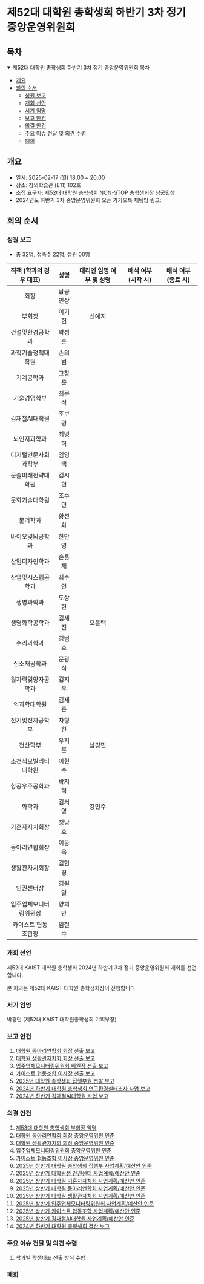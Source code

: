 제52대 대학원 총학생회 하반기 3차 정기 중앙운영위원회 
===

## 목차

<details open>
<summary>제52대 대학원 총학생회 하반기 3차 정기 중앙운영위원회 목차</summary>
  
- [개요](#개요) 
- [회의 순서](#회의-순서) 
	- [성원 보고](#성원-보고) 
	- [개회 선언](#개회-선언) 
	- [서기 임명](#서기-임명) 
	- [보고 안건](#보고-안건) 
	- [의결 안건](#의결-안건) 
	- [주요 이슈 전달 및 의견 수렴](#주요-이슈-전달-및-의견-수렴) 
	- [폐회](#폐회) 
</details>

## 개요 
- 일시: 2025-02-17 (월) 18:00 ~ 20:00
- 장소: 창의학습관 (E11) 102호 
- 소집 요구자: 제52대 대학원 총학생회 NON-STOP 총학생회장 남궁민상
- 2024년도 하반기 3차 중앙운영위원회 오픈 카카오톡 채팅방 링크: 

## 회의 순서
### 성원 보고
- 총 32명, 정족수 22명, 성원 00명

| 직책 (학과의 경우 대표) | 성명 | 대리인 임명 여부 및 성명 | 배석 여부 (시작 시) | 배석 여부 (종료 시) |
|:---:|:---:|:---:|:---:|:---:|
| 회장 | 남궁민상 |   |    |   |
| 부회장 | 이기헌 | 신예지  |    |   |
| 건설및환경공학과 | 박정훈 |   |    |   |
| 과학기술정책대학원 | 손의범 |   |    |   |
| 기계공학과 | 고창훈 |   |    |   |
| 기술경영학부 | 최문석 |   |    |   |
| 김재철AI대학원 | 조보령 |   |    |   |
| 뇌인지과학과 | 최병혁 |   |    |   |
| 디지털인문사회과학부 | 임영택 |   |    |   |
| 문술미래전략대학원 | 김시현 |   |    |   |
| 문화기술대학원 | 조수민 |   |    |   |
| 물리학과 | 황선화 |   |    |   |
| 바이오및뇌공학과 | 한만영 |   |    |   |
| 산업디자인학과 | 손용재 |   |    |   |
| 산업및시스템공학과 | 최수연 |   |    |   |
| 생명과학과 | 도상현 |   |    |   |
| 생명화학공학과 | 김세진 | 오은택  |    |   |
| 수리과학과 | 김범호 |   |    |   |
| 신소재공학과 | 문광식 |   |    |   |
| 원자력및양자공학과 | 김지우 |   |    |   |
| 의과학대학원 | 김재훈 |   |    |   |
| 전기및전자공학부 | 차형헌 |   |    |   |
| 전산학부 | 우지훈 |  남경민 |    |   |
| 조천식모빌리티대학원 | 이현수 |   |    |   |
| 항공우주공학과 | 박지혁 |   |    |   |
| 화학과 | 김서영 | 강민주 |    |   |
| 기혼자자치회장 | 정남호 |   |    |   |
| 동아리연합회장 | 이동욱 |   |    |   |
| 생활관자치회장 | 김현경 |   |    |   |
| 인권센터장 | 김원일 |   |    |   |
| 입주업체모니터링위원장 | 양희만 |   |    |   |
| 카이스트 협동조합장 | 임철수 |   |    |   |

### 개회 선언
제52대 KAIST 대학원 총학생회 2024년 하반기 3차 정기 중앙운영위원회 개회를 선언합니다. 

본 회의는 제52대 KAIST 대학원 총학생회장이 진행합니다.

### 서기 임명
박광민 (제52대 KAIST 대학원총학생회 기획부장)

### 보고 안건
1. [대학원 동아리연합회 회장 선출 보고](보고안건/동연_선출보고.md)
2. [대학원 생활관자치회 회장 선출 보고](보고안건/생자회_선출보고.md)
3. [입주업체모니터링위원회 위원장 선출 보고](보고안건/입모위_선출보고.md)
4. [카이스트 협동조합 이사장 선출 보고](보고안건/협동조합_선출보고.md)
5. [2025년 대학원 총학생회 집행부원 선발 보고](보고안건/원총_집행부.md)
6. [2024년 하반기 대학원 총학생회 연구환경실태조사 사업 보고](보고안건/원총_연환실.md)
7. [2024년 하반기 김재철AI대학원 사업 보고](보고안건/AI_사업보고.md)

### 의결 안건
1. [제53대 대학원 총학생회 부회장 임명](의결안건/원총/원총_부회장.md)
2. [대학원 동아리연합회 회장 중앙운영위원 인준](의결안건/동연/동연_중운위원.md) 
3. [대학원 생활관자치회 회장 중앙운영위원 인준](의결안건/생자회/생자회_중운위원.md)
4. [입주업체모니터링위원회 중앙운영위원 인준](의결안건/입모위/입모위_중운위원.md)
5. [카이스트 협동조합 이사장 중앙운영위원 인준](의결안건/협동조합/협동조합_중운위원.md)
6. [2025년 상반기 대학원 총학생회 집행부 사업계획/예산안 인준](의결안건/원총/원총_사업계획.md)
7. [2025년 상반기 대학원생 인권센터 사업계획/예산안 인준](의결안건/인권센터/인권센터_사업계획.md) 
8. [2025년 상반기 대학원 기혼자자치회 사업계획/예산안 인준](의결안건/기자회/기자회_사업계획.md) 
9. [2025년 상반기 대학원 동아리연합회 사업계획/예산안 인준](의결안건/동연/동연_사업계획.md) 
10. [2025년 상반기 대학원 생활관자치회 사업계획/예산안 인준](의결안건/생자회/생자회_사업계획.md)
11. [2025년 상반기 입주업체모니터링위원회 사업계획/예산안 인준](의결안건/입모위/입모위_사업계획.md)
12. [2025년 상반기 카이스트 협동조합 사업계획/예산안 인준](의결안건/협동조합/협동조합_사업계획.md)
13. [2025년 상반기 김재철AI대학원 사업계획/예산안 인준](의결안건/AI/AI_사업계획.md)
14. [2024년 하반기 대학원 총학생회 결산 보고](의결안건/하반기총학생회결산.md)

### 주요 이슈 전달 및 의견 수렴
1. 학과별 학생대표 선출 방식 수합

### 폐회


